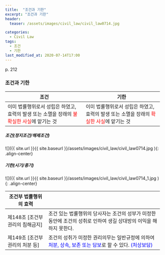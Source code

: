 ```yaml
---
title:  "조건과 기한"
excerpt: "조건과 기한"
header:
  teaser: /assets/images/civil_law/civil_law0714.jpg

categories:
  - Civil Law
tags:
  - 조건
  - 기한
last_modified_at: 2020-07-14T17:00
---
```


p. 212  
### 조건과 기한  

|	<center>조건</center>					|	<center>기한</center>			|
| :-------------------------------------------			| :-------------------------------------------	|
| 이미 법률행위로서 성립은 하였고, 효력의 발생 또는 소멸을 장래의 <span style="color:red">불확실한 사실</span>에 맡기는 것	| 이미 법률행위로서 성립은 하였고, 효력의 발생 또는 소멸을 장래의 <span style="color:red">확실한 사실</span>에 맡기는 것	|

##### 조건(정지조건/해제조건)  
![]({{ site.url }}{{ site.baseurl }}/assets/images/civil_law/civil_law0714.jpg   ){: .align-center}  

##### 기한(시기/종기)  
![]({{ site.url }}{{ site.baseurl }}/assets/images/civil_law/civil_law0714_1.jpg   ){: .align-center}  

|	<center>조건부 법률행위의 효력</center>		|						|
| :-------------------------------------------	| :-------------------------------------------	|
| 제148조 [조건부권리의 침해금지]				| 조건 있는 법률행위의 당사자는 조건의 성부가 미정한 동안에 조건의 성취로 인하여 생길 상대방의 이익을 해하지 못한다.	|
| 제149조 [조건부권리의 처분 등]				| 조건의 성취가 미정한 권리의무는 일반규정에 의하여 <span style="color:blue">처분, 상속, 보존 또는 담보</span>로 할 수 있다.	<span style="color:blue">(처상보담)</span>		|



